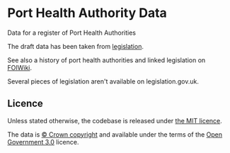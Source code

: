 # Port Health Authority Data

Data for a register of Port Health Authorities

The draft data has been taken from [legislation](http://www.legislation.gov.uk/all?title=port%20health%20authority).

See also a history of port health authorities and linked legislation on
[FOIWiki](https://foiwiki.com/foiwiki/index.php/Port_health_authority).

Several pieces of legislation aren't available on legislation.gov.uk.

## Licence

Unless stated otherwise, the codebase is released under [the MIT licence](./LICENSE).

The data is [© Crown
copyright](http://www.nationalarchives.gov.uk/information-management/re-using-public-sector-information/copyright-and-re-use/crown-copyright/)
and available under the terms of the [Open Government
3.0](https://www.nationalarchives.gov.uk/doc/open-government-licence/version/3/)
licence.
